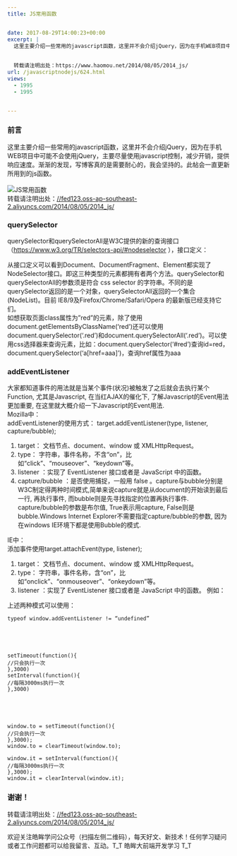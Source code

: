 ```yaml
---
title: JS常用函数


date: 2017-08-29T14:00:23+00:00
excerpt: |
  这里主要介绍一些常用的javascript函数，这里并不会介绍jQuery，因为在手机WEB项目中可能不会使用jQuery，主要尽量使用javascript控制，减少开销，提供响应速度。渐渐的发现，写博客真的是需要耐心的，我会坚持的。此帖会一直更新所用到的js函数。
  
  
  转载请注明出处：https://www.haomou.net/2014/08/05/2014_js/
url: /javascriptnodejs/624.html
views:
  - 1995
  - 1995


---
```

  


### [][1]前言

这里主要介绍一些常用的javascript函数，这里并不会介绍jQuery，因为在手机WEB项目中可能不会使用jQuery，主要尽量使用javascript控制，减少开销，提供响应速度。渐渐的发现，写博客真的是需要耐心的，我会坚持的。此帖会一直更新所用到的js函数。  
<a></a>  
![JS常用函数][2]  
转载请注明出处：<a href="//fed123.oss-ap-southeast-2.aliyuncs.com/2014/08/05/2014_js/" target="_blank" rel="external">//fed123.oss-ap-southeast-2.aliyuncs.com/2014/08/05/2014_js/</a>

### [][3]querySelector

querySelector和querySelectorAll是W3C提供的新的查询接口（<a href="https://www.w3.org/TR/selectors-api/#nodeselector" target="_blank" rel="external">https://www.w3.org/TR/selectors-api/#nodeselector</a> ），接口定义：





从接口定义可以看到Document、DocumentFragment、Element都实现了NodeSelector接口。即这三种类型的元素都拥有者两个方法。querySelector和querySelectorAll的参数须是符合 css selector 的字符串。不同的是querySelector返回的是一个对象，querySelectorAll返回的一个集合(NodeList)。目前 IE8/9及Firefox/Chrome/Safari/Opera 的最新版已经支持它们。  
如想获取页面class属性为”red”的元素，除了使用document.getElementsByClassName(‘red’)还可以使用document.querySelector(‘.red’)和document.querySelectorAll(‘.red’)。可以使用css选择器来查询元素，比如：document.querySelector(‘#red’)查询id=red，document.querySelector(‘a[href=aaa]’)，查询href属性为aaa

### [][4]addEventListener

大家都知道事件的用法就是当某个事件(状况)被触发了之后就会去执行某个Function, 尤其是Javascript, 在当红AJAX的催化下, 了解Javascript的Event用法更加重要, 在这里就大概介绍一下Javascript的Event用法.  
Mozilla中：  
addEventListener的使用方式： target.addEventListener(type, listener, capture/bubble); 

  1. target： 文档节点、document、window 或 XMLHttpRequest。 
  2. type： 字符串，事件名称，不含“on”，比如“click”、“mouseover”、“keydown”等。 
  3. listener ：实现了 EventListener 接口或者是 JavaScript 中的函数。 
  4. capture/bubble ：是否使用捕捉，一般用 false 。capture与bubble分别是W3C制定得两种时间模式,简单来说capture就是从document的开始读到最后一行, 再执行事件, 而bubble则是先寻找指定的位置再执行事件.  
    capture/bubble的参数是布尔值, True表示用capture, False则是bubble.Windows Internet Explorer不需要指定capture/bubble的参数, 因为在windows IE环境下都是使用Bubble的模式.  
    
    
    

IE中：  
添加事件使用target.attachEvent(type, listener); 

  1. target： 文档节点、document、window 或 XMLHttpRequest。 
  2. type： 字符串，事件名称，含“on”，比如“onclick”、“onmouseover”、“onkeydown”等。 
  3. listener ：实现了 EventListener 接口或者是 JavaScript 中的函数。 例如：  
    
    
    

上述两种模式可以使用：  
```
typeof window.addEventListener != “undefined”





setTimeout(function(){  
//只会执行一次  
},3000)  
setInterval(function(){  
//每隔3000ms执行一次  
},3000)





window.to = setTimeout(function(){  
//只会执行一次  
},3000);  
window.to = clearTimeout(window.to);

window.it = setInterval(function(){  
//每隔3000ms执行一次  
},3000);  
window.it = clearInterval(window.it);  
```

### [][5]谢谢！

转载请注明出处：<a href="//fed123.oss-ap-southeast-2.aliyuncs.com/2014/08/05/2014_js/" target="_blank" rel="external">//fed123.oss-ap-southeast-2.aliyuncs.com/2014/08/05/2014_js/</a>

欢迎关注皓眸学问公众号（扫描左侧二维码），每天好文、新技术！任何学习疑问或者工作问题都可以给我留言、互动。T\_T 皓眸大前端开发学习 T\_T

 [1]: //fed123.oss-ap-southeast-2.aliyuncs.com/2014/08/05/2014_js/#前言 "前言"
 [2]: //fed123.oss-ap-southeast-2.aliyuncs.com/wp-content/uploads/2017/08/javascript.jpg
 [3]: //fed123.oss-ap-southeast-2.aliyuncs.com/2014/08/05/2014_js/#querySelector "querySelector"
 [4]: //fed123.oss-ap-southeast-2.aliyuncs.com/2014/08/05/2014_js/#addEventListener "addEventListener"
 [5]: //fed123.oss-ap-southeast-2.aliyuncs.com/2014/08/05/2014_js/#谢谢！ "谢谢！"